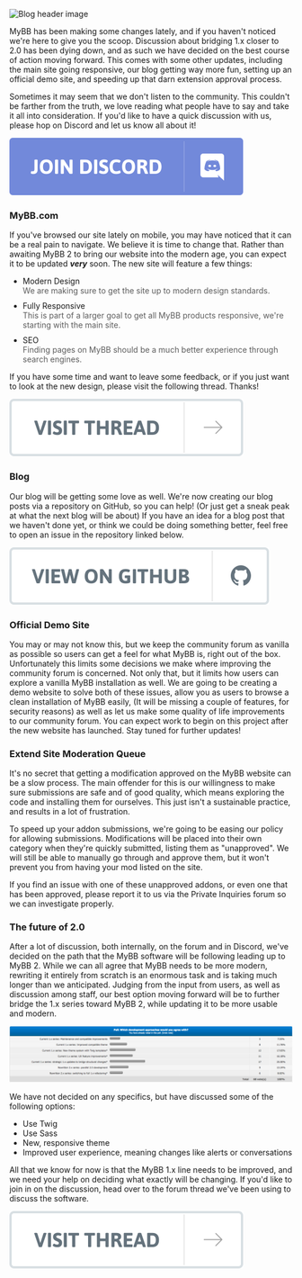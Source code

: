 ![Blog header image](./17-head.svg)

MyBB has been making some changes lately, and if you haven't noticed we're here to give you the scoop. Discussion about bridging 1.x closer to 2.0 has been dying down, and as such we have decided on the best course of action moving forward. This comes with some other updates, including the main site going responsive, our blog getting way more fun, setting up an official demo site, and speeding up that darn extension approval process.

Sometimes it may seem that we don't listen to the community. This couldn't be farther from the truth, we love reading what people have to say and take it all into consideration. If you'd like to have a quick discussion with us, please hop on Discord and let us know all about it!

[![Join Discord](../resources/discord.svg)](https://discordapp.com/invite/rX8VpBr)

### MyBB.com
If you've browsed our site lately on mobile, you may have noticed that it can be a real pain to navigate. We believe it is time to change that. Rather than awaiting MyBB 2 to bring our website into the modern age, you can expect it to be updated **_very_** soon. The new site will feature a few things:
* Modern Design
  <span style="font-size: 14px; margin-bottom: 10px; display: block; opacity: .7;">We are making sure to get the site up to modern design standards.</span>
* Fully Responsive
  <span style="font-size: 14px; margin-bottom: 10px; display: block; opacity: .7;">This is part of a larger goal to get all MyBB products responsive, we're starting with the main site.</span>
* SEO
  <span style="font-size: 14px; margin-bottom: 10px; display: block; opacity: .7;">Finding pages on MyBB should be a much better experience through search engines.</span>

If you have some time and want to leave some feedback, or if you just want to look at the new design, please visit the following thread. Thanks!

[![New MyBB responsive design](../resources/visit-thread-white.svg)](https://community.mybb.com/thread-213603-post-1286609.html#pid1286609)

### Blog
Our blog will be getting some love as well. We're now creating our blog posts via a repository on GitHub, so you can help! (Or just get a sneak peak at what the next blog will be about) If you have an idea for a blog post that we haven't done yet, or think we could be doing something better, feel free to open an issue in the repository linked below.

[![New MyBB responsive design](../resources/github-transparent.svg)](https://github.com/mybb/blog.mybb.com-drafts)

### Official Demo Site
You may or may not know this, but we keep the community forum as vanilla as possible so users can get a feel for what MyBB is, right out of the box. Unfortunately this limits some decisions we make where improving the community forum is concerned. Not only that, but it limits how users can explore a vanilla MyBB installation as well. We are going to be creating a demo website to solve both of these issues, allow you as users to browse a clean installation of MyBB easily, (It will be missing a couple of features, for security reasons) as well as let us make some quality of life improvements to our community forum. You can expect work to begin on this project after the new website has launched. Stay tuned for further updates!

### Extend Site Moderation Queue
It's no secret that getting a modification approved on the MyBB website can be a slow process. The main offender for this is our willingness to make sure submissions are safe and of good quality, which means exploring the code and installing them for ourselves. This just isn't a sustainable practice, and results in a lot of frustration.

To speed up your addon submissions, we're going to be easing our policy for allowing submissions. Modifications will be placed into their own category when they're quickly submitted, listing them as "unapproved". We will still be able to manually go through and approve them, but it won't prevent you from having your mod listed on the site.

If you find an issue with one of these unapproved addons, or even one that has been approved, please report it to us via the Private Inquiries forum so we can investigate properly.

### The future of 2.0
After a lot of discussion, both internally, on the forum and in Discord, we've decided on the path that the MyBB software will be following leading up to MyBB 2. While we can all agree that MyBB needs to be more modern, rewriting it entirely from scratch is an enormous task and is taking much longer than we anticipated. Judging from the input from users, as well as discussion among staff, our best option moving forward will be to further bridge the 1.x series toward MyBB 2, while updating it to be more usable and modern.

![MyBB Poll results](./17-screen.png)

We have not decided on any specifics, but have discussed some of the following options:
* Use Twig
* Use Sass
* New, responsive theme
* Improved user experience, meaning changes like alerts or conversations

All that we know for now is that the MyBB 1.x line needs to be improved, and we need your help on deciding what exactly will be changing. If you'd like to join in on the discussion, head over to the forum thread we've been using to discuss the software.

[![MyBB 2.0 forum thread](../resources/visit-thread-white.svg)](https://community.mybb.com/thread-213361.html)
